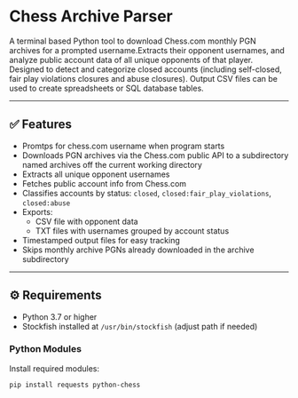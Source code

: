 # Chess Archive Parser

A terminal based Python tool to download Chess.com monthly PGN archives for a prompted username.Extracts their opponent usernames, and analyze public account data of all unique opponents of that player. Designed to detect and categorize closed accounts (including self-closed, fair play violations closures and abuse closures). Output CSV files can be used to create spreadsheets or SQL database tables.

---

## ✅ Features

- Promtps for chess.com username when program starts
- Downloads PGN archives via the Chess.com public API to a subdirectory named archives off the current working directory
- Extracts all unique opponent usernames
- Fetches public account info from Chess.com
- Classifies accounts by status: `closed`, `closed:fair_play_violations`, `closed:abuse`
- Exports:
  - CSV file with opponent data
  - TXT files with usernames grouped by account status
- Timestamped output files for easy tracking
- Skips monthly archive PGNs already downloaded in the archive subdirectory

---

## ⚙️ Requirements

- Python 3.7 or higher
- Stockfish installed at `/usr/bin/stockfish` (adjust path if needed)

### Python Modules

Install required modules:

```bash
pip install requests python-chess

